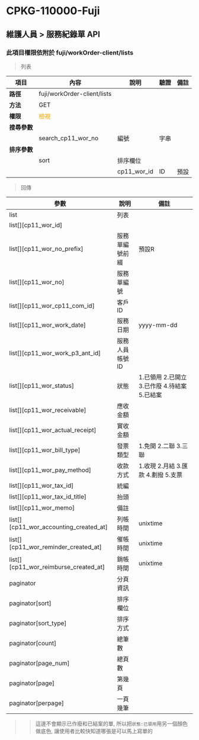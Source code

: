 # CPKG-110000-Fuji

## 維護人員 > 服務紀錄單 API

### 此項目權限依附於 fuji/workOrder-client/lists

> 列表

| 項目                      | 內容                             | 說明                   | 驗證                  | 備註         |
|--------------------------|----------------------------------|-----------------------|-----------------------|----------------|
| <b>路徑</b>               | fuji/workOrder-client/lists                 |                       |                       |                |
| <b>方法</b>               | GET                              |                       |                       |                |
| <b>權限</b>               | <font color="orange">檢視</font> |                       |                       |                |
| <b>搜尋參數</b>           |                                  |                       |                       |                |
|                          | search_cp11_wor_no              | 編號               | 字串          |                |
| <b>排序參數</b>           |                                  |                       |                       |                |
|                          | sort                             | 排序欄位               |                       |                |
|                          |                                  | cp11_wor_id             | ID              | 預設               |

> 回傳

| 參數                                         | 說明                           | 備註                            |
|----------------------------------------------|--------------------------------|--------------------------------|
| list                                         | 列表                            |                                |
| list[][cp11_wor_id]               |                             |                                |
| list[][cp11_wor_no_prefix]               | 服務單編號前綴                            | 預設R                               |
| list[][cp11_wor_no]               | 服務單編號                            |                                |
| list[][cp11_wor_cp11_com_id]               | 客戶ID                            |                                |
| list[][cp11_wor_work_date]               | 服務日期                            | yyyy-mm-dd                               |
| list[][cp11_wor_work_p3_ant_id]               | 服務人員帳號ID                            |                                |
| list[][cp11_wor_status]               | 狀態                            | 1.已領用 2.已開立 3.已作廢 4.待結案 5.已結案                              |
| list[][cp11_wor_receivable]               | 應收金額                            |                               |
| list[][cp11_wor_actual_receipt]               | 實收金額                            |                                |
| list[][cp11_wor_bill_type]               | 發票類型                             | 1.免開 2.二聯 3.三聯                               |
| list[][cp11_wor_pay_method]               | 收款方式                             | 1.收現 2.月結 3.匯款 4.劃撥 5.支票                               |
| list[][cp11_wor_tax_id]               | 統編                             |                                |
| list[][cp11_wor_tax_id_title]               | 抬頭                             |                                |
| list[][cp11_wor_memo]               | 備註                             |                                |
| list[][cp11_wor_accounting_created_at]               | 列帳時間                             | unixtime                               |
| list[][cp11_wor_reminder_created_at]               | 催帳時間                             | unixtime                               |
| list[][cp11_wor_reimburse_created_at]               | 銷帳時間                             | unixtime                               |
| paginator                                    | 分頁資訊                        |                                |
| paginator[sort]                              | 排序欄位                        |                                |
| paginator[sort_type]                         | 排序方式                        |                                |
| paginator[count]                             | 總筆數                          |                                |
| paginator[page_num]                          | 總頁數                          |                                |
| paginator[page]                              | 第幾頁                          |                                |
| paginator[perpage]                           | 一頁幾筆                        |                                |

>> 這邊不會顯示已作廢和已結案的單, 所以把```狀態:已領用```用另一個顏色做底色, 讓使用者比較快知道哪張是可以馬上寫單的
